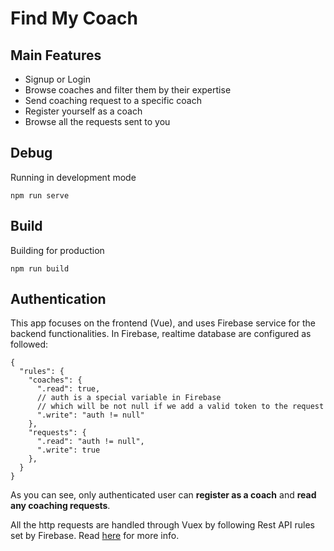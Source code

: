 
# Find My Coach

## Main Features
- Signup or Login
- Browse coaches and filter them by their expertise
- Send coaching request to a specific coach
- Register yourself as a coach
- Browse all the requests sent to you

## Debug
Running in development mode
```
npm run serve
```

## Build
Building for production
```
npm run build
```

## Authentication
This app focuses on the frontend (Vue), and uses Firebase service for the backend functionalities.
In Firebase, realtime database are configured as followed:
```
{
  "rules": {
    "coaches": {
      ".read": true,
      // auth is a special variable in Firebase 
      // which will be not null if we add a valid token to the request
      ".write": "auth != null"
    },
    "requests": {
      ".read": "auth != null",
      ".write": true
    },
  }
}
```
As you can see, only authenticated user can **register as a coach** and **read any coaching requests**.

All the http requests are handled through Vuex by following Rest API rules set by Firebase. Read [here](https://firebase.google.com/docs/reference/rest/auth#section-sign-in-email-password) for more info.